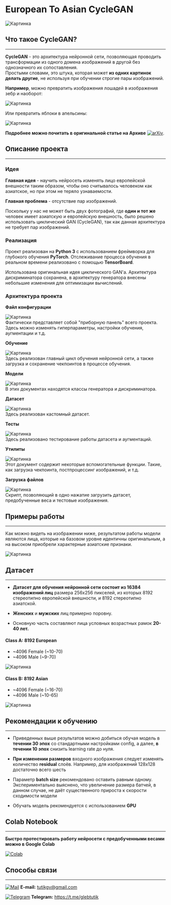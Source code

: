 # European To Asian CycleGAN
![Картинка][cover]<br>

## Что такое CycleGAN?

---
**CycleGAN** - это архитектура нейронной сети, позволяющая
проводить трансформации из одного домена изображений в другой
без однозначного их сопоставления.<br>
Простыми словами, это штука, которая может **из одних картинок делать другие**,
не используя при обучении строгие пары изображений.

**Например**, можно превратить изображения лошадей в изображения
зебр и наоборот:

![Картинка][horses]<br>

Или превратить яблоки в апельсины:

![Картинка][apples]<br>

**Подробнее можно почитать в оригинальной статье на Архиве**
[![arXiv](https://img.shields.io/badge/arXiv-Paper-<COLOR>.svg)](https://arxiv.org/pdf/1703.10593.pdf).



## Описание проекта

---
### Идея 

**Главная идея** - научить нейросеть изменять лицо европейской внешности 
таким образом, чтобы оно считывалось человеком как азиатское, но
при этом не теряло узнаваемости.

**Главная проблема** - отсутствие пар изображений.<br>

Поскольку у нас не может быть двух фотографий, где **один и тот же** 
человек имеет азиатскую и европейскую внешность, было решено использовать 
циклический GAN (CycleGAN), так как данная архитектура не требует 
пар изображений.


### Реализация

Проект реализован на **Python 3** с использованием фреймворка 
для глубокого обучения **PyTorch**. Отслеживание процесса обучения
в реальном времени реализовано с помощью **TensorBoard**.<br>

Использована оригинальная идея циклического GAN'а. 
Архитектура дискриминатора сохранена, в архитектуру генератора
внесены небольшие изменения для оптимизации вычислений.


### Архитектура проекта

**Файл конфигурации**

![Картинка][config]<br>
Фактически представляет собой "приборную панель" всего проекта.
Здесь можно изменять гиперпараметры, настройки обучения,
аугментации и т.д.

**Обучение**

![Картинка][train]<br>
Здесь реализован главный цикл обучения нейронной сети, а также загрузка 
и сохранение чекпоинтов в процессе обучения.

**Модели**

![Картинка][models]<br>
В этих документах находятся классы генератора и дискриминатора.

**Датасет**

![Картинка][dataset]<br>
Здесь реализован кастомный датасет.

**Тесты**

![Картинка][tests2]<br>
Здесь реализовано тестирование работы датасета и аугментаций.

**Утилиты**

![Картинка][utils]<br>
Этот документ содержит некоторые вспомогательные функции.
Такие, как загрузка чекпоинта, постпроцессинг изображений, и т.д.

**Загрузка файлов**

![Картинка][download]<br>
Скрипт, позволяющий в одно нажатие загрузить датасет, 
предобученные веса и тестовые изображения.



## Примеры работы

---
Как можно видеть на изображении ниже, результатом работы 
модели являются лица, которые на базовом уровне идентичны оригинальным,
а на высоком приобрели характерные азиатские признаки.

![Картинка][results]<br>



## Датасет

---
* **Датасет для обучения нейронной сети состоит из 
16384 изображений лиц** размера 256x256 пикселей, из 
которых 8192 стереотипно европейской внешности, и 8192 
стереотипно азиатской.

* **Женских** и **мужских** лиц примерно поровну.

* Основную часть составляют лица условных 
возрастных рамок **20-40 лет.**


#### Class A: 8192 European<br> 
   - ~4096 Female (~10-70)
   - ~4096 Male (~9-70)

![Картинка][european_dataset]


#### Class B: 8192 Asian<br> 
   - ~4096 Female (~16-70)
   - ~4096 Male (~10-65)

![Картинка][asian_dataset]



## Рекомендации к обучению

---
* Приведенных выше результатов можно добиться обучая 
модель в **течении 30 эпох** со стандартными настройками config,
а далее, **в течении 10 эпох** снизить learning rate до нуля.

* **При изменении размеров** входного изображения следует изменять 
  количество **residual** слоёв. Например, для изображений 128x128 
  достаточно всего шесть

* Параметр **batch size** рекомендовано оставить равным одному.
  Экспериментально выяснено, что увеличение размера батчей,
  в данном случае, не даёт 
  существенного прироста к скорости сходимости модели

* Обучать модель рекомендуется с использованием **GPU**



## Colab Notebook

---
**Быстро протестировать работу нейросети с предобученными весами 
можно в Google Colab** 

[![Colab](https://colab.research.google.com/assets/colab-badge.svg)](https://colab.research.google.com/drive/1tgz_iiSEL-iSf1DCM4lXCJ0WJUT061FS?usp=sharing)

## Способы связи

---
[![Mail](https://i.imgur.com/HILZFT2.png)](mailto:tutikgv@gmail.com)
**E-mail:**
[tutikgv@gmail.com](mailto:tutikgv@gmail.com) <br>

[![Telegram](https://i.imgur.com/IMICyTA.png)](https://t.me/glebtutik)
**Telegram:**
https://t.me/glebtutik <br>

[cover]: https://i.imgur.com/4yzDJau.png "Cover"

[horses]: https://i.imgur.com/KSKjn8l.jpg "Horses"
[apples]: https://i.imgur.com/PAciYyU.jpg "Apples"

[results]: https://i.imgur.com/y3xpAnZ.png "Results"

[config]: https://i.imgur.com/Is4ep4e.png "Config"
[train]: https://i.imgur.com/C3BSkBQ.png "Train"
[models]: https://i.imgur.com/8sUrEAq.png "Models"
[dataset]: https://i.imgur.com/XtzMzzT.png "Dataset"
[tests1]: https://i.imgur.com/ZS9Mepm.png "Model test"
[tests2]: https://i.imgur.com/xAo0KXY.png "Dataset test"
[utils]: https://i.imgur.com/YOuxySI.png "Utils"
[download]: https://i.imgur.com/OMIrDvf.png "Download files"

[european_dataset]: https://i.imgur.com/ZFswgK9.png "Датасет european"
[asian_dataset]: https://i.imgur.com/6tG6lEg.png "Датасет asian"
